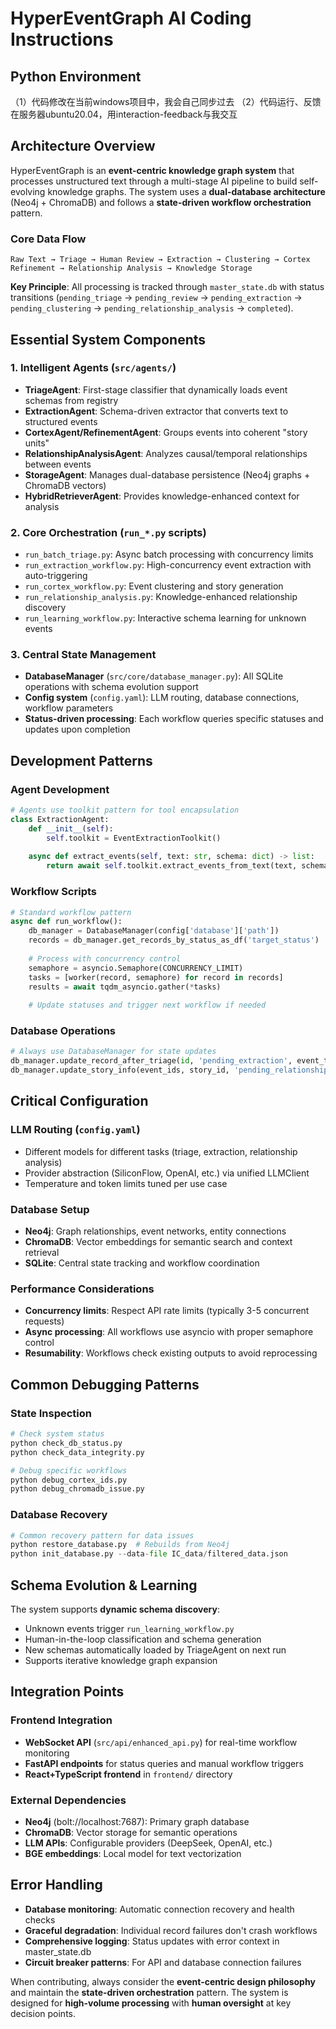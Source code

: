 # HyperEventGraph AI Coding Instructions

## Python Environment
（1）代码修改在当前windows项目中，我会自己同步过去
（2）代码运行、反馈在服务器ubuntu20.04，用interaction-feedback与我交互

## Architecture Overview

HyperEventGraph is an **event-centric knowledge graph system** that processes unstructured text through a multi-stage AI pipeline to build self-evolving knowledge graphs. The system uses a **dual-database architecture** (Neo4j + ChromaDB) and follows a **state-driven workflow orchestration** pattern.

### Core Data Flow
```
Raw Text → Triage → Human Review → Extraction → Clustering → Cortex Refinement → Relationship Analysis → Knowledge Storage
```

**Key Principle**: All processing is tracked through `master_state.db` with status transitions (`pending_triage` → `pending_review` → `pending_extraction` → `pending_clustering` → `pending_relationship_analysis` → `completed`).

## Essential System Components

### 1. Intelligent Agents (`src/agents/`)
- **TriageAgent**: First-stage classifier that dynamically loads event schemas from registry
- **ExtractionAgent**: Schema-driven extractor that converts text to structured events
- **CortexAgent/RefinementAgent**: Groups events into coherent "story units"
- **RelationshipAnalysisAgent**: Analyzes causal/temporal relationships between events
- **StorageAgent**: Manages dual-database persistence (Neo4j graphs + ChromaDB vectors)
- **HybridRetrieverAgent**: Provides knowledge-enhanced context for analysis

### 2. Core Orchestration (`run_*.py` scripts)
- `run_batch_triage.py`: Async batch processing with concurrency limits
- `run_extraction_workflow.py`: High-concurrency event extraction with auto-triggering
- `run_cortex_workflow.py`: Event clustering and story generation
- `run_relationship_analysis.py`: Knowledge-enhanced relationship discovery
- `run_learning_workflow.py`: Interactive schema learning for unknown events

### 3. Central State Management
- **DatabaseManager** (`src/core/database_manager.py`): All SQLite operations with schema evolution support
- **Config system** (`config.yaml`): LLM routing, database connections, workflow parameters
- **Status-driven processing**: Each workflow queries specific statuses and updates upon completion

## Development Patterns

### Agent Development
```python
# Agents use toolkit pattern for tool encapsulation
class ExtractionAgent:
    def __init__(self):
        self.toolkit = EventExtractionToolkit()
        
    async def extract_events(self, text: str, schema: dict) -> list:
        return await self.toolkit.extract_events_from_text(text, schema)
```

### Workflow Scripts
```python
# Standard workflow pattern
async def run_workflow():
    db_manager = DatabaseManager(config['database']['path'])
    records = db_manager.get_records_by_status_as_df('target_status')
    
    # Process with concurrency control
    semaphore = asyncio.Semaphore(CONCURRENCY_LIMIT)
    tasks = [worker(record, semaphore) for record in records]
    results = await tqdm_asyncio.gather(*tasks)
    
    # Update statuses and trigger next workflow if needed
```

### Database Operations
```python
# Always use DatabaseManager for state updates
db_manager.update_record_after_triage(id, 'pending_extraction', event_type, confidence, notes)
db_manager.update_story_info(event_ids, story_id, 'pending_relationship_analysis')
```

## Critical Configuration

### LLM Routing (`config.yaml`)
- Different models for different tasks (triage, extraction, relationship analysis)
- Provider abstraction (SiliconFlow, OpenAI, etc.) via unified LLMClient
- Temperature and token limits tuned per use case

### Database Setup
- **Neo4j**: Graph relationships, event networks, entity connections
- **ChromaDB**: Vector embeddings for semantic search and context retrieval
- **SQLite**: Central state tracking and workflow coordination

### Performance Considerations
- **Concurrency limits**: Respect API rate limits (typically 3-5 concurrent requests)
- **Async processing**: All workflows use asyncio with proper semaphore control
- **Resumability**: Workflows check existing outputs to avoid reprocessing

## Common Debugging Patterns

### State Inspection
```bash
# Check system status
python check_db_status.py
python check_data_integrity.py

# Debug specific workflows  
python debug_cortex_ids.py
python debug_chromadb_issue.py
```

### Database Recovery
```python
# Common recovery pattern for data issues
python restore_database.py  # Rebuilds from Neo4j
python init_database.py --data-file IC_data/filtered_data.json
```

## Schema Evolution & Learning

The system supports **dynamic schema discovery**:
- Unknown events trigger `run_learning_workflow.py`
- Human-in-the-loop classification and schema generation
- New schemas automatically loaded by TriageAgent on next run
- Supports iterative knowledge graph expansion

## Integration Points

### Frontend Integration
- **WebSocket API** (`src/api/enhanced_api.py`) for real-time workflow monitoring
- **FastAPI endpoints** for status queries and manual workflow triggers
- **React+TypeScript frontend** in `frontend/` directory

### External Dependencies
- **Neo4j** (bolt://localhost:7687): Primary graph database
- **ChromaDB**: Vector storage for semantic operations
- **LLM APIs**: Configurable providers (DeepSeek, OpenAI, etc.)
- **BGE embeddings**: Local model for text vectorization

## Error Handling

- **Database monitoring**: Automatic connection recovery and health checks
- **Graceful degradation**: Individual record failures don't crash workflows
- **Comprehensive logging**: Status updates with error context in master_state.db
- **Circuit breaker patterns**: For API and database connection failures

When contributing, always consider the **event-centric design philosophy** and maintain the **state-driven orchestration** pattern. The system is designed for **high-volume processing** with **human oversight** at key decision points.
